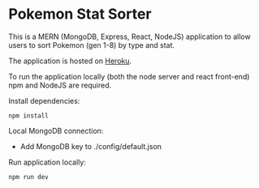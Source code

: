 # Pokemon Stat Sorter

This is a MERN (MongoDB, Express, React, NodeJS) application to allow users to sort Pokemon (gen 1-8) by type and stat.

The application is hosted on [Heroku](https://pokemon-stat-sorter.herokuapp.com/).

To run the application locally (both the node server and react front-end) npm and NodeJS are required.

Install dependencies:

```
npm install
```

Local MongoDB connection:

- Add MongoDB key to ./config/default.json

Run application locally:

```
npm run dev
```
